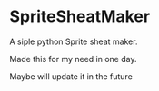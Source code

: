# SpriteSheatMaker
A siple python Sprite sheat maker.

Made this for my need in one day.

Maybe will update it in the future
